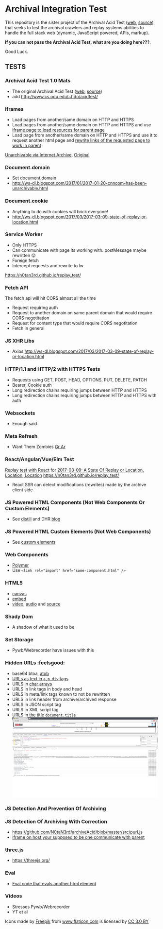 # Archival Integration Test
This repository is the sister project of the Archival Acid Test ([web](http://acid.matkelly.com/), [source](https://github.com/machawk1/archivalAcidTest)), 
that seeks to test the archival crawlers and replay systems abilities to handle the full stack web (dynamic, JavaScript powered, APIs, markup).

**If you can not pass the Archival Acid Test, what are you doing here???**. 

Good Luck.

## TESTS

### Archival Acid Test 1.0 Mats
- The original Archival Acid Test ([web](http://acid.matkelly.com/), [source](https://github.com/machawk1/archivalAcidTest))
- add http://www.cs.odu.edu/~hdo/acidtest/

### Iframes
- Load pages from another/same domain on HTTP and HTTPS
- Load pages from another/same domain on HTTP and HTTPS and use [iframe page to load resources for parent page](https://github.com/N0taN3rd/archiveAcid/blob/master/docs/evalInjectedIframe2.html)
- Load page from another/same domain on HTTP and HTTPS and use it to request another html page and [rewrite links of the requested page to work in parent](https://github.com/N0taN3rd/archiveAcid/blob/master/src/cleanUpRandyHTML.js)

[Unarchivable via Internet Archive](http://web.archive.org/web/20170519051421/http://www.cs.odu.edu/~jberlin/funtimes2/), [Original](http://www.cs.odu.edu/~jberlin/funtimes2/)

### Document.domain
- Set document.domain
- http://ws-dl.blogspot.com/2017/01/2017-01-20-cnncom-has-been-unarchivable.html

### Document.cookie
- Anything to do with cookies will brick everyone!
- http://ws-dl.blogspot.com/2017/03/2017-03-09-state-of-replay-or-location.html

### Service Worker
- Only HTTPS
- Can communicate with page its working with. postMessage maybe rewritten :stuck_out_tongue_closed_eyes:
- Foreign fetch
- Intercept requests and rewrite to lw

https://n0tan3rd.github.io/replay_test/

### Fetch API
The fetch api will hit CORS almost all the time
- Request requiring auth
- Request to another domain on same parent domain that would require CORS negotitation
- Request for content type that would require CORS negotitation
- Fetch in general

### JS XHR Libs
- Axios http://ws-dl.blogspot.com/2017/03/2017-03-09-state-of-replay-or-location.html

### HTTP/1.1 and HTTP/2 with HTTPS Tests
- Requests using GET, POST, HEAD, OPTIONS, PUT, DELETE, PATCH
- Bearer, Cookie auth
- Long redirection chains requiring jumps between HTTP and HTTPS
- Long redirection chains requiring jumps between HTTP and HTTPS with auth

### Websockets
- Enough said

### Meta Refresh
- Want Them Zombies [Gr Ar](http://ws-dl.blogspot.ca/2012/10/2012-10-10-zombies-in-archives.html)

### React/Angular/Vue/Elm Test
[Replay test with React](https://n0tan3rd.github.io/replay_test/) for [2017-03-09: A State Of Replay or Location, Location, Location](http://ws-dl.blogspot.com/2017/03/2017-03-09-state-of-replay-or-location.html)
https://n0tan3rd.github.io/replay_test/
- React SSR can detect modifications (rewrites) made by the archive client side

### JS Powered HTML Components (Not Web Components Or Custom Elements)
- See [distill](https://github.com/distillpub/template) and DHR [blog](http://blog.dshr.org/2017/05/distill-is-this-what-journals-should.html)

### JS Powered HTML Custom Elements (Not Web Components)
- See [custom elements](https://www.chromestatus.com/feature/4696261944934400)

### Web Components
- [Polymer](https://www.polymer-project.org/)
- Use `<link rel="import" href="some-component.html" />`

### HTML5
- [canvas](https://www.tutorialrepublic.com/html-reference/html5-canvas-tag.php)
- [embed](https://www.tutorialrepublic.com/html-reference/html5-embed-tag.php)
- [video](https://www.tutorialrepublic.com/html-reference/html5-video-tag.php), [audio](https://www.tutorialrepublic.com/html-reference/html5-audio-tag.php) and [source](https://www.tutorialrepublic.com/html-reference/html5-source-tag.php)

### Shady Dom
- A shadow of what it used to be


### Set Storage
- Pywb/Webrecorder have issues with this

### Hidden URLs :feelsgood:
- base64 btoa, [atob](https://github.com/N0taN3rd/archiveAcid/blob/master/src/index.js)
- [URLs as text in `a,p,div` tags](https://github.com/N0taN3rd/archiveAcid/blob/master/docs/index.html)
- URLS in [char arrays](https://github.com/N0taN3rd/archiveAcid/blob/master/src/notUrls.js)
- URLS in link tags in body and head
- URLS in meta/link tags known to not be rewritten
- URLS in link header from archive/archived response
- URLS in JSON script tag
- URLS in XML script tag
- URLS in the title `document.title`
![get link headers](accessToLinkHeader.png)

### JS Detection And Prevention Of Archiving

### JS Detection Of Archiving With Correction
- https://github.com/N0taN3rd/archiveAcid/blob/master/src/purl.js
- [Iframe on host your supposed to be one communicate with parent](https://github.com/N0taN3rd/archiveAcid/blob/master/docs/evalInjectedIframe2.html)

### three.js
- https://threejs.org/

### Eval
- [Eval code that evals another html element](https://github.com/N0taN3rd/archiveAcid/blob/master/docs/funtimes.js)

### Videos
- Stresses Pywb/Webrecorder
- YT et al

<div>Icons made by <a href="http://www.freepik.com" title="Freepik">Freepik</a> from <a href="https://www.flaticon.com/" title="Flaticon">www.flaticon.com</a> is licensed by <a href="http://creativecommons.org/licenses/by/3.0/" title="Creative Commons BY 3.0" target="_blank">CC 3.0 BY</a></div>
